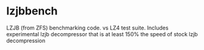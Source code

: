 lzjbbench
=========

LZJB (from ZFS) benchmarking code. vs LZ4 test suite.  Includes experimental lzjb decompressor that is at least 150% the speed of stock lzjb decompression
